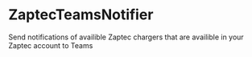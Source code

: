 # ZaptecTeamsNotifier
Send notifications of availible Zaptec chargers that are availible in your Zaptec account to Teams
